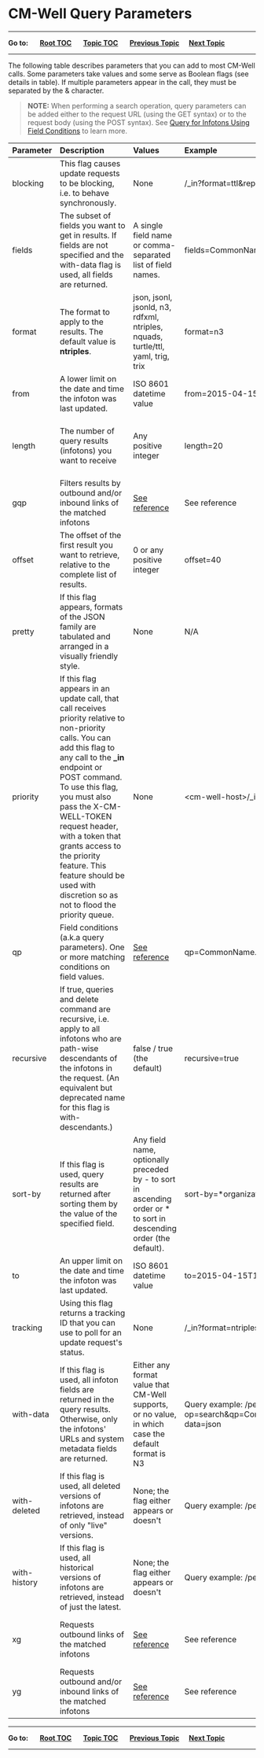 # CM-Well Query Parameters

----

**Go to:** &nbsp;&nbsp;&nbsp;&nbsp; [**Root TOC**](CM-Well.RootTOC.md) &nbsp;&nbsp;&nbsp;&nbsp; [**Topic TOC**](API.TOC.md) &nbsp;&nbsp;&nbsp;&nbsp; [**Previous Topic**](API.InputAndOutputFormats.md)&nbsp;&nbsp;&nbsp;&nbsp; [**Next Topic**](API.FieldConditionSyntax.md)

----

The following table describes parameters that you can add to most CM-Well calls. Some parameters take values and some serve as Boolean flags (see details in table). If multiple parameters appear in the call, they must be separated by the & character.

>**NOTE:** When performing a search operation, query parameters can be added either to the request URL (using the GET syntax) or to the request body (using the POST syntax). See [Query for Infotons Using Field Conditions](API.Query.QueryForInfotonsUsingFieldConditions.md) to learn more.

Parameter | Description&nbsp;&nbsp;&nbsp;&nbsp;&nbsp;&nbsp;&nbsp;&nbsp;&nbsp;&nbsp; | Values&nbsp;&nbsp; | Example | Reference
:----------|:-----------------------|:--------|:---------|:----------
blocking | This flag causes update requests to be blocking, i.e. to behave synchronously. | None | <cm-well-host>/_in?format=ttl&replace-mode&blocking | [Using the blocking Flag](API.UsingTheBlockingFlag.md)
fields | The subset of fields you want to get in results. If fields are not specified and the with-data flag is used, all fields are returned. | A single field name or comma-separated list of field names. | fields=CommonName.mdaas,organizationFoundedYear.mdaas | See [Field Condition Syntax](API.FieldConditionSyntax.md) for syntax of field names
format | The format to apply to the results. The default value is **ntriples**. | json, jsonl, jsonld, n3, rdfxml, ntriples, nquads, turtle/ttl, yaml, trig, trix | format=n3 | [CM-Well Input and Output Formats](API.InputAndOutputFormats.md)
from | A lower limit on the date and time the infoton was last updated. | ISO 8601 datetime value | from=2015-04-15T09:24:09.284Z | [From/To Datetime Formatting](API.FromAndToDatetimeFormatting.md)
length | The number of query results (infotons) you want to receive | Any positive integer | length=20 | [Paging through Results with offset and length Parameters](API.PagingThroughResultsWithOffsetAndLengthParameters.md)
gqp | Filters results by outbound and/or inbound links of the matched infotons | [See reference](API.Traversal.TOC.md) | See reference | [Traversing Outbound and Inbound Links](API.Traversal.TOC.md)
offset | The offset of the first result you want to retrieve, relative to the complete list of results. | 0 or any positive integer | offset=40 | [Paging through Results with offset and length Parameters](API.PagingThroughResultsWithOffsetAndLengthParameters.md)
pretty | If this flag appears, formats of the JSON family are tabulated and arranged in a visually friendly style. | None | N/A | N/A
priority | If this flag appears in an update call, that call receives priority relative to non-priority calls. You can add this flag to any call to the **_in** endpoint or POST command. To use this flag, you must also pass the X-CM-WELL-TOKEN request header, with a token that grants access to the priority feature. This feature should be used with discretion so as not to flood the priority queue. | None | \<cm-well-host\>/_in?format=ttl&priority...
qp | Field conditions (a.k.a query parameters). One or more matching conditions on field values.  | [See reference](API.FieldConditionSyntax.md) | qp=CommonName.mdaas:Coca%20Cola | [Field Condition Syntax](API.FieldConditionSyntax.md)
recursive | If true, queries and delete command are recursive, i.e. apply to all infotons who are path-wise descendants of the infotons in the request. (An equivalent but deprecated name for this flag is with-descendants.)| false / true (the default) | recursive=true | [Using the recursive Flag](API.UsingTheRecursiveFlag.md)
sort-by | If this flag is used, query results are returned after sorting them by the value of the specified field. | Any field name, optionally preceded by - to sort in ascending order or * to sort in descending order (the default).| sort-by=*organizationStatusCode.mdaas | [Sorting Results with the sort-by Parameter](API.SortingResultsWithTheSort-byFlag.md)
to | An upper limit on the date and time the infoton was last updated. | ISO 8601 datetime value | to=2015-04-15T14:12:40.540Z | [From/To Datetime Formatting](API.FromAndToDatetimeFormatting.md)
tracking | Using this flag returns a tracking ID that you can use to poll for an update request's status. | None | <cm-well-host>/_in?format=ntriples&tracking | [Tracking API](API.Update.TrackUpdates.md)
with-data | If this flag is used, all infoton fields are returned in the query results. Otherwise, only the infotons' URLs and system metadata fields are returned. | Either any format value that CM-Well supports, or no value, in which case the default format is N3 | Query example: <cm-well-host>/permid.org?op=search&qp=CommonName.mdaas:Coca%20Cola&format=n3&with-data=json | [Using the with-data Flag](API.UsingTheWith-dataFlag.md)
with-deleted | If this flag is used, all deleted versions of infotons are retrieved, instead of only "live" versions. | None; the flag either appears or doesn't | Query example: <cm-well-host>/permid.org/1-5046625212?with-deleted | [Using the with-deleted Flag](API.UsingTheWith-deletedFlag.md)
with-history | If this flag is used, all historical versions of infotons are retrieved, instead of just the latest. | None; the flag either appears or doesn't | Query example: <cm-well-host>/permid.org/1-5046625212?with-history | [Using the with-history Flag](API.UsingTheWith-historyFlag.md)
xg | Requests outbound links of the matched infotons | [See reference](API.Traversal.TOC.md) | See reference | [Traversing Outbound and Inbound Links](API.Traversal.TOC.md)
yg | Requests outbound and/or inbound links of the matched infotons | [See reference](API.Traversal.TOC.md) | See reference | [Traversing Outbound and Inbound Links](API.Traversal.TOC.md)

----

**Go to:** &nbsp;&nbsp;&nbsp;&nbsp; [**Root TOC**](CM-Well.RootTOC.md) &nbsp;&nbsp;&nbsp;&nbsp; [**Topic TOC**](API.TOC.md) &nbsp;&nbsp;&nbsp;&nbsp; [**Previous Topic**](API.InputAndOutputFormats.md)&nbsp;&nbsp;&nbsp;&nbsp; [**Next Topic**](API.FieldConditionSyntax.md)

----

